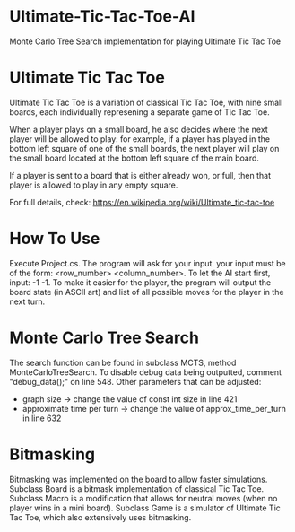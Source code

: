 # Ultimate-Tic-Tac-Toe-AI
Monte Carlo Tree Search implementation for playing Ultimate Tic Tac Toe

# Ultimate Tic Tac Toe
Ultimate Tic Tac Toe is a variation of classical Tic Tac Toe, with nine small boards, each individually represening a separate game of Tic Tac Toe.

When a player plays on a small board, he also decides where the next player will be allowed to play: for example, if a player has played in the bottom left square of one of the small boards, the next player will play on the small board located at the bottom left square of the main board.

If a player is sent to a board that is either already won, or full, then that player is allowed to play in any empty square.

For full details, check: https://en.wikipedia.org/wiki/Ultimate_tic-tac-toe

# How To Use
Execute Project.cs. The program will ask for your input. your input must be of the form: <row_number> <space> <column_number>. To let the AI start first, input: -1 -1. To make it easier for the player, the program will output the board state (in ASCII art) and list of all possible moves for the player in the next turn.
  
# Monte Carlo Tree Search
The search function can be found in subclass MCTS, method MonteCarloTreeSearch. To disable debug data being outputted, comment "debug_data();" on line 548. Other parameters that can be adjusted:
- graph size -> change the value of const int size in line 421
- approximate time per turn -> change the value of approx_time_per_turn in line 632

# Bitmasking
Bitmasking was implemented on the board to allow faster simulations. Subclass Board is a bitmask implementation of classical Tic Tac Toe. Subclass Macro is a modification that allows for neutral moves (when no player wins in a mini board). Subclass Game is a simulator of Ultimate Tic Tac Toe, which also extensively uses bitmasking.
